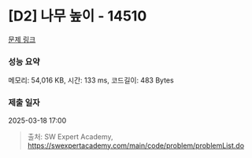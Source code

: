 # [D2] 나무 높이 - 14510 

[문제 링크](https://swexpertacademy.com/main/code/problem/problemDetail.do?contestProbId=AYFofW8qpXYDFAR4) 

### 성능 요약

메모리: 54,016 KB, 시간: 133 ms, 코드길이: 483 Bytes

### 제출 일자

2025-03-18 17:00



> 출처: SW Expert Academy, https://swexpertacademy.com/main/code/problem/problemList.do